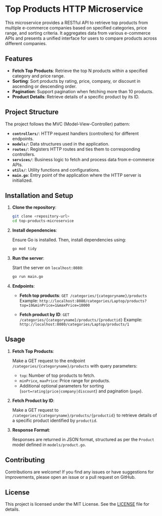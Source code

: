 # Top Products HTTP Microservice

This microservice provides a RESTful API to retrieve top products from multiple e-commerce companies based on specified categories, price range, and sorting criteria. It aggregates data from various e-commerce APIs and presents a unified interface for users to compare products across different companies.

## Features

- **Fetch Top Products**: Retrieve the top N products within a specified category and price range.
- **Sorting**: Sort products by rating, price, company, or discount in ascending or descending order.
- **Pagination**: Support pagination when fetching more than 10 products.
- **Product Details**: Retrieve details of a specific product by its ID.

## Project Structure

The project follows the MVC (Model-View-Controller) pattern:

- **`controllers/`**: HTTP request handlers (controllers) for different endpoints.
- **`models/`**: Data structures used in the application.
- **`routes/`**: Registers HTTP routes and ties them to corresponding controllers.
- **`services/`**: Business logic to fetch and process data from e-commerce APIs.
- **`utils/`**: Utility functions and configurations.
- **`main.go`**: Entry point of the application where the HTTP server is initialized.

## Installation and Setup

1. **Clone the repository**:

   ```bash
   git clone <repository-url>
   cd top-products-microservice
   ```

2. **Install dependencies**:

   Ensure Go is installed. Then, install dependencies using:

   ```bash
   go mod tidy
   ```

3. **Run the server**:

   Start the server on `localhost:8080`:

   ```bash
   go run main.go
   ```

4. **Endpoints**:

   - **Fetch top products**: `GET /categories/{categoryname}/products`
     Example: `http://localhost:8080/categories/Laptop/products?top=10&minPrice=1&maxPrice=10000`
   
   - **Fetch product by ID**: `GET /categories/{categoryname}/products/{productid}`
     Example: `http://localhost:8080/categories/Laptop/products/1`

## Usage

1. **Fetch Top Products**:
   
   Make a GET request to the endpoint `/categories/{categoryname}/products` with query parameters:
   - `top`: Number of top products to fetch.
   - `minPrice`, `maxPrice`: Price range for products.
   - Additional optional parameters for sorting (`sort=rating|price|company|discount`) and pagination (`page`).

2. **Fetch Product by ID**:

   Make a GET request to `/categories/{categoryname}/products/{productid}` to retrieve details of a specific product identified by `productid`.

3. **Response Format**:

   Responses are returned in JSON format, structured as per the `Product` model defined in `models/product.go`.

## Contributing

Contributions are welcome! If you find any issues or have suggestions for improvements, please open an issue or a pull request on GitHub.

## License

This project is licensed under the MIT License. See the [LICENSE](./LICENSE) file for details.
